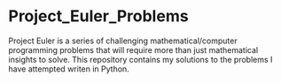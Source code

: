 # Project_Euler_Problems
Project Euler is a series of challenging mathematical/computer programming problems that will require more than just mathematical insights to solve. This repository contains my solutions to the problems I have attempted writen in Python.
